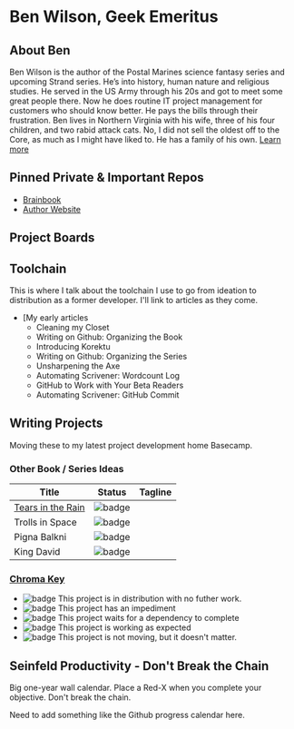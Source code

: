 # Ben Wilson, Geek Emeritus

## About Ben

Ben Wilson is the author of the Postal Marines science fantasy series and upcoming Strand series. He’s into history, human nature and religious studies. He served in the US Army through his 20s and got to meet some great people there. Now he does routine IT project management for customers who should know better. He pays the bills through their frustration. Ben lives in Northern Virginia with his wife, three of his four children, and two rabid attack cats. No, I did not sell the oldest off to the Core, as much as I might have liked to. He has a family of his own.
[Learn more](https://benwilsonwrites.com/)

## Pinned Private & Important Repos

* [Brainbook](https://github.com/Merovex/brain-book)
* [Author Website](https://benwilson.io)

## Project Boards


## Toolchain

This is where I talk about the toolchain I use to go from ideation to distribution as a former developer. I'll link to articles as they come.

* [My early articles
   * Cleaning my Closet
   * Writing on Github: Organizing the Book
   * Introducing Korektu
   * Writing on Github: Organizing the Series
   * Unsharpening the Axe
   * Automating Scrivener: Wordcount Log
   * GitHub to Work with Your Beta Readers
   * Automating Scrivener: GitHub Commit

## Writing Projects

Moving these to my latest project development home Basecamp.

### Other Book / Series Ideas

| Title | Status | Tagline |
| - | - | - |
|[Tears in the Rain](https://github.com/Merovex/tears) | ![badge](https://img.shields.io/badge/status-Planning-RosyBrown.svg) | |
|Trolls in Space | ![badge](https://img.shields.io/badge/status-Concept-RosyBrown.svg) | |
|Pigna Balkni | ![badge](https://img.shields.io/badge/status-Concept-RosyBrown.svg) | |
|King David   | ![badge](https://img.shields.io/badge/status-Concept-RosyBrown.svg) | |

### [Chroma Key](https://developer.mozilla.org/en-US/docs/Web/CSS/color_value)

* ![badge](https://img.shields.io/badge/status-Done-Blue.svg) This project is in distribution with no futher work.
* ![badge](https://img.shields.io/badge/status-Blocked-Firebrick.svg) This project has an impediment
* ![badge](https://img.shields.io/badge/status-Waiting-DarkOrange.svg) This project waits for a dependency to complete
* ![badge](https://img.shields.io/badge/status-Progressing-ForestGreen.svg) This project is working as expected
* ![badge](https://img.shields.io/badge/status-Pending-RosyBrown.svg) This project is not moving, but it doesn't matter.

## Seinfeld Productivity - Don't Break the Chain

Big one-year wall calendar. Place a Red-X when you complete your objective. Don't break the chain.

Need to add something like the Github progress calendar here.


<!--
**Merovex/Merovex** is a ✨ _special_ ✨ repository because its `README.md` (this file) appears on your GitHub profile.

Here are some ideas to get you started:

- 🔭 I’m currently working on ...
- 🌱 I’m currently learning ...
- 👯 I’m looking to collaborate on ...
- 🤔 I’m looking for help with ...
- 💬 Ask me about ...
- 📫 How to reach me: ...
- 😄 Pronouns: ...
- ⚡ Fun fact: ...
-->
